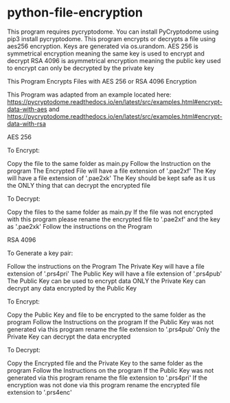 # python-file-encryption
This program requires pycryptodome.
You can install PyCryptodome using pip3 install pycryptodome.
This program encrypts or decrypts a file using aes256 encryption.
Keys are generated via os.urandom.
AES 256 is symmetrical encryption meaning the same key is used to encrypt and decrypt
RSA 4096 is asymmetrical encryption meaning the public key used to encrypt can only be decrypted by the private key

This Program Encrypts Files with AES 256 or RSA 4096 Encryption

This Program was adapted from an example located here: https://pycryptodome.readthedocs.io/en/latest/src/examples.html#encrypt-data-with-aes and https://pycryptodome.readthedocs.io/en/latest/src/examples.html#encrypt-data-with-rsa

AES 256

To Encrypt:

Copy the file to the same folder as main.py
Follow the Instruction on the program 
The Encrypted File will have a file extension of '.pae2xf'
The Key will have a file extension of '.pae2xk'
The Key should be kept safe as it us the ONLY thing that can decrypt the encrypted file

To Decrypt:

Copy the files to the same folder as main.py
If the file was not encrypted with this program please rename the encrypted file to '.pae2xf' and the key as '.pae2xk'
Follow the instructions on the Program

RSA 4096

To Generate a key pair:

Follow the instructions on the Program 
The Private Key will have a file extension of '.prs4pri'
The Public Key will have a file extension of '.prs4pub'
The Public Key can be used to encrypt data 
ONLY the Private Key can decrypt any data encrypted by the Public Key

To Encrypt:

Copy the Public Key and file to be encrypted to the same folder as the program
Follow the Instructions on the program
If the Public Key was not generated via this program rename the file extension to '.prs4pub'
Only the Private Key can decrypt the data encrypted 

To Decrypt:

Copy the Encrypted file and the Private Key to the same folder as the program
Follow the Instructions on the program 
If the Public Key was not generated via this program rename the file extension to '.prs4pri'
If the encryption was not done via this program rename the encrypted file extension to '.prs4enc'
